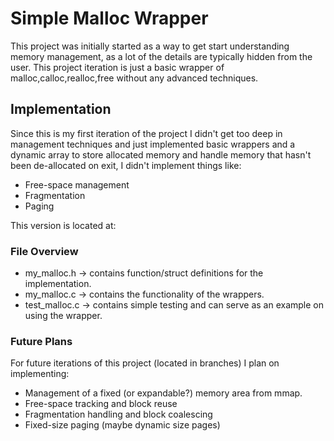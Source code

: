 # Simple Malloc Wrapper
This project was initially started as a way to get start understanding memory
management, as a lot of the details are typically hidden from the user. This
project iteration is just a basic wrapper of malloc,calloc,realloc,free without
any advanced techniques.

## Implementation
Since this is my first iteration of the project I didn't get too deep in 
management techniques and just implemented basic wrappers and a dynamic array
to store allocated memory and handle memory that hasn't been 
de-allocated on exit, I didn't implement things like:
- Free-space management
- Fragmentation
- Paging

This version is located at:


### File Overview
- my_malloc.h -> contains function/struct definitions for the implementation.
- my_malloc.c -> contains the functionality of the wrappers.
- test_malloc.c -> contains simple testing and can serve as an example on using
                   the wrapper.

### Future Plans
For future iterations of this project (located in branches) I plan on
implementing:
- Management of a fixed (or expandable?) memory area from mmap.
- Free-space tracking and block reuse
- Fragmentation handling and block coalescing
- Fixed-size paging (maybe dynamic size pages)
